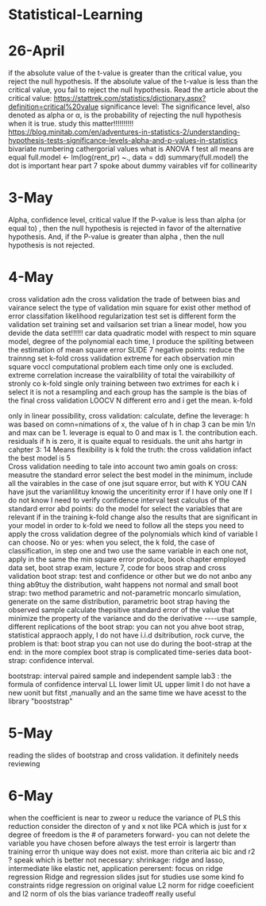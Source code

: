 # Statistical-Learning
# 26-April
if the absolute value of the t-value is greater than the critical value, you reject the null hypothesis. If the absolute value of the t-value is less than the critical value, you fail to reject the null hypothesis.
Read the article about the critical value:
https://stattrek.com/statistics/dictionary.aspx?definition=critical%20value
significance level:
The significance level, also denoted as alpha or α, is the probability of rejecting the null hypothesis when it is true. 
study this matter!!!!!!!!!!
https://blog.minitab.com/en/adventures-in-statistics-2/understanding-hypothesis-tests-significance-levels-alpha-and-p-values-in-statistics
bivariate 
numbering cathergorial values 
what is ANOVA
f test all means are equal 
full.model <- lm(log(rent_pr) ~., data = dd)
summary(full.model)  the dot is important hear 
part 7 spoke about dummy vairables 
vif for  collinearity 

# 3-May
Alpha, confidence level, critical value 
If the P-value is less than alpha (or equal to) , then the null hypothesis is rejected in favor of the alternative hypothesis. And, if the P-value is greater than alpha , then the null hypothesis is not rejected.
# 4-May 
cross validation adn the cross validation 
the trade of between bias and vairance 
select the type of validation 
min square for 
exist other method of error 
classifation 
likelihood 
regularization 
test set is different form the validation set 
training set and vailsarion set 
trian a linear model, 
how you devide the data set!!!!!!
car data quadratic model with respect to 
min square model, 
degree of the polynomial 
each time, I produce the spiliting between 
the estimation of mean square error 
 SLIDE 7
 negative points: reduce the trainnng set 
 k-fold cross validation
 extreme 
 for each observation 
 min square voccl 
 computational problem 
 each time only one is excluded. 
 extreme correlation 
 increase the vairalblility of total 
 the vairabilkity of 
 stronly co
 k-fold 
 single only training between two extrimes 
 for each k i select 
 it is not a resampling and each group has 
 the sample is 
 the bias of the 
 final cross validation 
 LOOCV 
 N different erro and i get the mean. 
 k-fold 
 
 only in linear 
 possibility, cross validation:
 calculate, 
 define the leverage: h was based on comn=nimations of x, the value of h in chap 3 can be min 1/n and max can be 1. leverage is equal to 0 and max is 1. the contribution each. 
 residuals
 if h is zero, it is quaite equal to residuals. the unit ahs hartgr 
 in cahpter 3: 
 14 Means flexibility is k fold 
the truth: the cross validation 
infact the best model is 5\
Cross validation 
needing to tale into account 
two amin goals on cross: measutre the standard error 
select the best model 
in the minimum, 
include all the vairables 
in the case of one jsut square error, but with K YOU CAN have jsut the varianlilituy 
knowig the unceritinity 
error if I have only one 
If I do not know 
I need to verify 
confidence interval test 
calculus of the standard error 
abd points:
do the model for select the variables that are relevant
if in the training
k-fold 
change also the results that are significant in your model 
in order to k-fold we need to follow all the steps 
you need to apply the cross validation 
degree of the polynomials 
which kind of variable I can choose.
No or yes: when you select, the k fold, 
the case of classification, in step one and two 
use the same variable in each one not, apply in the same 
the min square error 
produce, book chapter 
employed data set, 
boot strap exam, 
lecture 7, code for boos strap and cross validation 
boot strap:
test and confidence or other but we do not anbo any thing ab9tuy the distribution, waht happens not normal and small 
boot strap: two method parametric and not-parametric 
moncarlo 
simulation, generate on the same distribution, parametric boot strap
having the observed sample 
calculate thepsitive standard error of the 
value that minimize 
the property of the variance and do the derivative 
----use sample, 
different replications of the 
boot strap: you can not you ahve
boot strap, statistical appraoch 
apply, I do not have i.i.d dsitribution, rock curve, 
the problem is that: boot strap 
you can  not use 
do during the boot-strap 
at the end:
in the more complex 
boot strap is complicated 
time-series data
boot-strap: confidence interval. 

bootstrap: interval 
paired sample and independent sample 
lab3 : the formula of confidence interval 
LL lower limit 
UL upper limit 
I do not have a new uonit but 
fitst ,manually and an the same time we have acesst to the library "booststrap" 
# 5-May
reading the slides of bootstrap and cross validation. it definitely needs reviewing 
# 6-May
when the coefficient is near to zweor u
reduce the variance of 
PLS this reduction consider the directon of y and x not like PCA which is just for x 
degree of freedom is the # of parameters 
forward- you can not delete the variable you have chosen before 
always the test erroir is largertr than training error 
 th unique way does not exist. more than criteria aic bic and r2 
 ? speak which is better
 not necessary:
 shrinkage: ridge and lasso,  intermediate like elastic net, application
 perersent: focus on ridge regression 
 Ridge and regression slides jsut for studies 
 use some kind fo constraints 
 ridge regression on original value 
 L2 norm for ridge coeeficient and l2 norm of ols 
 the bias variance tradeoff 
 really useful 
 
